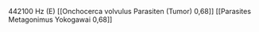 442100 Hz (E)
[[Onchocerca volvulus Parasiten (Tumor) 0,68]]
[[Parasites Metagonimus Yokogawai 0,68]]